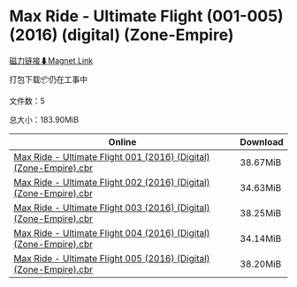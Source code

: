 # Max Ride - Ultimate Flight (001-005) (2016) (digital) (Zone-Empire)

[磁力链接⬇Magnet Link](magnet:?xt=urn:btih:6c270dd2479a49204253e4cebac9a8e02bc18612&dn=Max%20Ride%20-%20Ultimate%20Flight%20%28001-005%29%20%282016%29%20%28digital%29%20%28Zone-Empire%29)

打包下载📦仍在工事中

文件数：5

总大小：183.90MiB

Online | Download
--- | ---
[Max Ride - Ultimate Flight 001 (2016) (Digital) (Zone-Empire).cbr](https://github.com/alicewish/markdown/blob/master/comic/Max-Ride-Ultimate-Flight-001-2016-Digital-Zone-Empire-cbr.md) | 38.67MiB
[Max Ride - Ultimate Flight 002 (2016) (Digital) (Zone-Empire).cbr](https://github.com/alicewish/markdown/blob/master/comic/Max-Ride-Ultimate-Flight-002-2016-Digital-Zone-Empire-cbr.md) | 34.63MiB
[Max Ride - Ultimate Flight 003 (2016) (Digital) (Zone-Empire).cbr](https://github.com/alicewish/markdown/blob/master/comic/Max-Ride-Ultimate-Flight-003-2016-Digital-Zone-Empire-cbr.md) | 38.25MiB
[Max Ride - Ultimate Flight 004 (2016) (Digital) (Zone-Empire).cbr](https://github.com/alicewish/markdown/blob/master/comic/Max-Ride-Ultimate-Flight-004-2016-Digital-Zone-Empire-cbr.md) | 34.14MiB
[Max Ride - Ultimate Flight 005 (2016) (Digital) (Zone-Empire).cbr](https://github.com/alicewish/markdown/blob/master/comic/Max-Ride-Ultimate-Flight-005-2016-Digital-Zone-Empire-cbr.md) | 38.20MiB